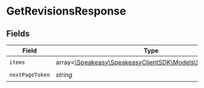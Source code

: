 # GetRevisionsResponse


## Fields

| Field                                                                                          | Type                                                                                           | Required                                                                                       | Description                                                                                    |
| ---------------------------------------------------------------------------------------------- | ---------------------------------------------------------------------------------------------- | ---------------------------------------------------------------------------------------------- | ---------------------------------------------------------------------------------------------- |
| `items`                                                                                        | array<[\Speakeasy\SpeakeasyClientSDK\Models\Shared\Revision](../../Models/Shared/Revision.md)> | :heavy_check_mark:                                                                             | N/A                                                                                            |
| `nextPageToken`                                                                                | *string*                                                                                       | :heavy_check_mark:                                                                             | N/A                                                                                            |